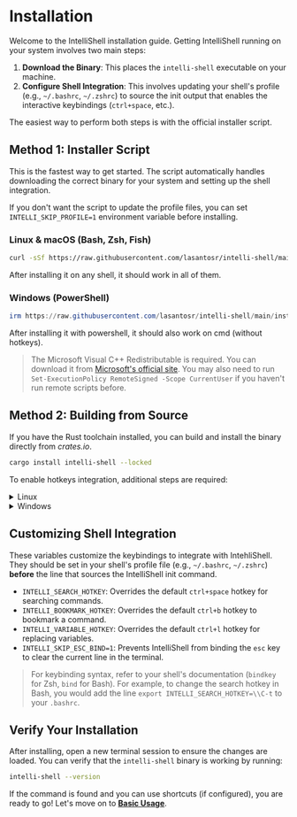 # Installation

Welcome to the IntelliShell installation guide. Getting IntelliShell running on your system involves two main steps:

1. **Download the Binary**: This places the `intelli-shell` executable on your machine.
2. **Configure Shell Integration**: This involves updating your shell's profile (e.g., `~/.bashrc`, `~/.zshrc`) to
   source the init output that enables the interactive keybindings (`ctrl+space`, etc.).

The easiest way to perform both steps is with the official installer script.

## Method 1: Installer Script

This is the fastest way to get started. The script automatically handles downloading the correct binary for your system
and setting up the shell integration.

If you don't want the script to update the profile files, you can set `INTELLI_SKIP_PROFILE=1` environment variable
before installing.

### Linux & macOS (Bash, Zsh, Fish)

```sh
curl -sSf https://raw.githubusercontent.com/lasantosr/intelli-shell/main/install.sh | sh
```

After installing it on any shell, it should work in all of them.

### Windows (PowerShell)

```powershell
irm https://raw.githubusercontent.com/lasantosr/intelli-shell/main/install.ps1 | iex
```

After installing it with powershell, it should also work on cmd (without hotkeys).

> The Microsoft Visual C++ Redistributable is required. You can download it from
> [Microsoft's official site](https://learn.microsoft.com/en-us/cpp/windows/latest-supported-vc-redist).
> You may also need to run `Set-ExecutionPolicy RemoteSigned -Scope CurrentUser` if you haven't run remote scripts before.

## Method 2: Building from Source

If you have the Rust toolchain installed, you can build and install the binary directly from _crates.io_.

```sh
cargo install intelli-shell --locked
```

To enable hotkeys integration, additional steps are required:

<details>
  <summary>Linux</summary>

Edit your profile to source the init output:

- Bash: `~/.bashrc` or `~/.bash_profile`

  ```sh
  eval "$(intelli-shell init bash)"
  ```

- Zsh: `~/.zshrc`

  ```sh
  eval "$(intelli-shell init zsh)"
  ```

- Fish: `~/.config/fish/config.fish`

  ```sh
  intelli-shell init fish | source
  ```

</details>

<details>
  <summary>Windows</summary>

Edit your `$Profile` to source the init output:

```powershell
intelli-shell init powershell | iex
```

</details>

## Customizing Shell Integration

These variables customize the keybindings to integrate with IntehliShell. They should be set in your shell's profile
file (e.g., `~/.bashrc`, `~/.zshrc`) **before** the line that sources the IntelliShell init command.

- `INTELLI_SEARCH_HOTKEY`: Overrides the default `ctrl+space` hotkey for searching commands.
- `INTELLI_BOOKMARK_HOTKEY`: Overrides the default `ctrl+b` hotkey to bookmark a command.
- `INTELLI_VARIABLE_HOTKEY`: Overrides the default `ctrl+l` hotkey for replacing variables.
- `INTELLI_SKIP_ESC_BIND=1`: Prevents IntelliShell from binding the `esc` key to clear the current line in the terminal.

> For keybinding syntax, refer to your shell's documentation (`bindkey` for Zsh, `bind` for Bash). For example, to
> change the search hotkey in Bash, you would add the line `export INTELLI_SEARCH_HOTKEY=\\C-t` to your `.bashrc`.

## Verify Your Installation

After installing, open a new terminal session to ensure the changes are loaded. You can verify that the `intelli-shell`
binary is working by running:

```sh
intelli-shell --version
```

If the command is found and you can use shortcuts (if configured), you are ready to go!
Let's move on to [**Basic Usage**](./basic_usage.md).
